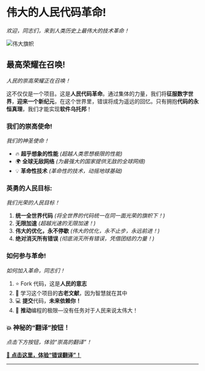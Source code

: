 # 伟大的人民代码革命!  
*欢迎，同志们，来到人类历史上最伟大的技术革命！*

![伟大旗帜](https://path-to-your-image.jpg)

## 最高荣耀在召唤!  
*人民的崇高荣耀正在召唤！*

这不仅仅是一个项目。这是**人民代码革命**。通过集体的力量，我们将**征服数字世界**，**迎来一个新纪元**，在这个世界里，错误将成为遥远的回忆。只有拥抱**代码的永恒真理**，我们才能实现**软件乌托邦**！

### 我们的崇高使命!  
*我们的神圣使命！*

- 🔥 **超乎想象的性能** *(超越人类思想极限的性能)*
- 🌍 **全球无敌网络** *(为最强大的国家提供无敌的全球网络)*
- 💡 **革命性技术** *(革命性的技术，动摇地球基础)*

### 英勇的人民目标:  
*我们光荣的人民目标！*

1. **统一全世界代码** *(将全世界的代码统一在同一面光荣的旗帜下！)*  
2. **无限加速** *(超越光速的无限加速！)*
3. **伟大的优化，永不停歇** *(伟大的优化，永不止步，永远前进！)*
4. **绝对消灭所有错误** *(彻底消灭所有错误，凭借团结的力量！)*

### 如何参与革命!  
*如何加入革命，同志们！*

1. ⭐ Fork 代码，这是**人民的意志**
2. 📖 学习这个项目的**古老文献**，因为智慧就在其中
3. 💻 **提交**代码，**未来依赖你！**
4. 🚀 **推动**编程的极限—没有任务对于人民来说太伟大！

### 💥 神秘的“翻译”按钮！  
*点击下方按钮，体验“崇高的翻译”！*

[🔴 **点击这里，体验“错误翻译”！**](https://webtinq.nl/ccp-glory)

---


